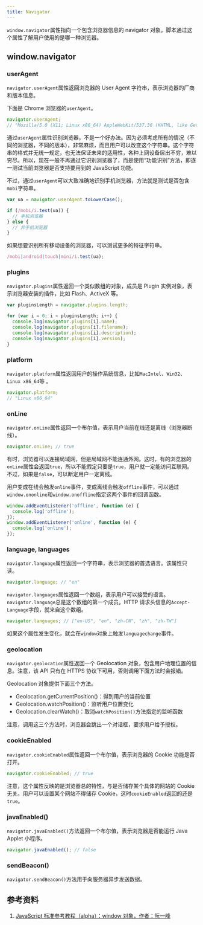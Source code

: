 ```yaml
---
title: Navigator
---
```


`window.navigator`属性指向一个包含浏览器信息的 navigator 对象。脚本通过这个属性了解用户使用的是哪一种浏览器。

## window.navigator

### userAgent

`navigator.userAgent`属性返回浏览器的 User Agent 字符串，表示浏览器的厂商和版本信息。

下面是 Chrome 浏览器的`userAgent`。

```javascript
navigator.userAgent;
// "Mozilla/5.0 (X11; Linux x86_64) AppleWebKit/537.36 (KHTML, like Gecko) Chrome/29.0.1547.57 Safari/537.36"
```

通过`userAgent`属性识别浏览器，不是一个好办法。因为必须考虑所有的情况（不同的浏览器，不同的版本），非常麻烦，而且用户可以改变这个字符串。这个字符串的格式并无统一规定，也无法保证未来的适用性，各种上网设备层出不穷，难以穷尽。所以，现在一般不再通过它识别浏览器了，而是使用“功能识别”方法，即逐一测试当前浏览器是否支持要用到的 JavaScript 功能。

不过，通过`userAgent`可以大致准确地识别手机浏览器，方法就是测试是否包含`mobi`字符串。

```javascript
var ua = navigator.userAgent.toLowerCase();

if (/mobi/i.test(ua)) {
  // 手机浏览器
} else {
  // 非手机浏览器
}
```

如果想要识别所有移动设备的浏览器，可以测试更多的特征字符串。

```javascript
/mobi|android|touch|mini/i.test(ua);
```

### plugins

`navigator.plugins`属性返回一个类似数组的对象，成员是 Plugin 实例对象，表示浏览器安装的插件，比如 Flash、ActiveX 等。

```javascript
var pluginsLength = navigator.plugins.length;

for (var i = 0; i < pluginsLength; i++) {
  console.log(navigator.plugins[i].name);
  console.log(navigator.plugins[i].filename);
  console.log(navigator.plugins[i].description);
  console.log(navigator.plugins[i].version);
}
```

### platform

`navigator.platform`属性返回用户的操作系统信息，比如`MacIntel`、`Win32`、`Linux x86_64`等 。

```javascript
navigator.platform;
// "Linux x86_64"
```

### onLine

`navigator.onLine`属性返回一个布尔值，表示用户当前在线还是离线（浏览器断线）。

```javascript
navigator.onLine; // true
```

有时，浏览器可以连接局域网，但是局域网不能连通外网。这时，有的浏览器的`onLine`属性会返回`true`，所以不能假定只要是`true`，用户就一定能访问互联网。不过，如果是`false`，可以断定用户一定离线。

用户变成在线会触发`online`事件，变成离线会触发`offline`事件，可以通过`window.ononline`和`window.onoffline`指定这两个事件的回调函数。

```javascript
window.addEventListener('offline', function (e) {
  console.log('offline');
});
window.addEventListener('online', function (e) {
  console.log('online');
});
```

### language, languages

`navigator.language`属性返回一个字符串，表示浏览器的首选语言。该属性只读。

```javascript
navigator.language; // "en"
```

`navigator.languages`属性返回一个数组，表示用户可以接受的语言。`navigator.language`总是这个数组的第一个成员。HTTP 请求头信息的`Accept-Language`字段，就来自这个数组。

```javascript
navigator.languages; // ["en-US", "en", "zh-CN", "zh", "zh-TW"]
```

如果这个属性发生变化，就会在`window`对象上触发`languagechange`事件。

### geolocation

`navigator.geolocation`属性返回一个 Geolocation 对象，包含用户地理位置的信息。注意，该 API 只有在 HTTPS 协议下可用，否则调用下面方法时会报错。

Geolocation 对象提供下面三个方法。

- Geolocation.getCurrentPosition()：得到用户的当前位置
- Geolocation.watchPosition()：监听用户位置变化
- Geolocation.clearWatch()：取消`watchPosition()`方法指定的监听函数

注意，调用这三个方法时，浏览器会跳出一个对话框，要求用户给予授权。

### cookieEnabled

`navigator.cookieEnabled`属性返回一个布尔值，表示浏览器的 Cookie 功能是否打开。

```javascript
navigator.cookieEnabled; // true
```

注意，这个属性反映的是浏览器总的特性，与是否储存某个具体的网站的 Cookie 无关。用户可以设置某个网站不得储存 Cookie，这时`cookieEnabled`返回的还是`true`。

### javaEnabled()

`navigator.javaEnabled()`方法返回一个布尔值，表示浏览器是否能运行 Java Applet 小程序。

```javascript
navigator.javaEnabled(); // false
```

### sendBeacon()

`navigator.sendBeacon()`方法用于向服务器异步发送数据。

## 参考资料

1. [JavaScript 标准参考教程（alpha）：window 对象，作者：阮一峰](http://javascript.ruanyifeng.com/bom/window.html)
